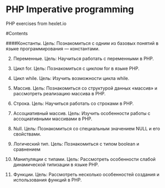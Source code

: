 # PHP Imperative programming

PHP exercises from hexlet.io

#Contents

####Константы. 
Цель: Познакомиться с одним из базовых понятий в языке программирования — константами.

2. Переменные. 
Цель: Научиться работать с переменными в PHP.

3. Цикл for. 
Цель: Познакомиться с циклом for в языке PHP.

4. Цикл while. 
Цель: Изучить возможности цикла while.

5. Массив. 
Цель: Познакомиться со структурой данных «массив» и рассмотреть реализацию массива в PHP.

6. Строка. 
Цель: Научиться работать со строками в PHP.

7. Ассоциативный массив. 
Цель: Изучить особенности работы с ассоциативными массивами в PHP.

8. Null. 
Цель: Познакомиться со специальным значением NULL и его свойствами.

9. Логический тип. 
Цель: Познакомиться с типом boolean и сравнением

10. Манипуляции с типами. 
Цель: Рассмотреть особенности слабой динамической типизации в языке PHP.

11. Функции. 
Цель: Рассмотреть несколько особенностей создания и использования функций в PHP.
